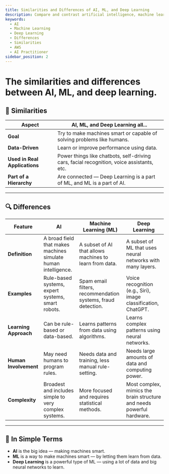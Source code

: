 ```yaml
---
title: Similarities and Differences of AI, ML, and Deep Learning
description: Compare and contrast artificial intelligence, machine learning, and deep learning for the AWS AI Practitioner exam. Understand their definitions, relationships, and real-world applications.
keywords:
  - AI
  - Machine Learning
  - Deep Learning
  - Differences
  - Similarities
  - AWS
  - AI Practitioner
sidebar_position: 2
---
```


# The similarities and differences between AI, ML, and deep learning. 

## 🔗 Similarities

| Aspect                        | AI, ML, and Deep Learning all...                                                          |
| ----------------------------- | ----------------------------------------------------------------------------------------- |
| **Goal**                      | Try to make machines smart or capable of solving problems like humans.                    |
| **Data-Driven**               | Learn or improve performance using data.                                                  |
| **Used in Real Applications** | Power things like chatbots, self-driving cars, facial recognition, voice assistants, etc. |
| **Part of a Hierarchy**       | Are connected — Deep Learning is a part of ML, and ML is a part of AI.                    |

---

## 🔍 Differences

| Feature               | AI                                                             | Machine Learning (ML)                                        | Deep Learning                                                         |
| --------------------- | -------------------------------------------------------------- | ------------------------------------------------------------ | --------------------------------------------------------------------- |
| **Definition**        | A broad field that makes machines simulate human intelligence. | A subset of AI that allows machines to learn from data.      | A subset of ML that uses neural networks with many layers.            |
| **Examples**          | Rule-based systems, expert systems, smart robots.              | Spam email filters, recommendation systems, fraud detection. | Voice recognition (e.g., Siri), image classification, ChatGPT.        |
| **Learning Approach** | Can be rule-based or data-based.                               | Learns patterns from data using algorithms.                  | Learns complex patterns using neural networks.                        |
| **Human Involvement** | May need humans to program rules.                              | Needs data and training, less manual rule-setting.           | Needs large amounts of data and computing power.                      |
| **Complexity**        | Broadest and includes simple to very complex systems.          | More focused and requires statistical methods.               | Most complex, mimics the brain structure and needs powerful hardware. |

---

## 🧠 In Simple Terms

- **AI** is the big idea — making machines smart.
- **ML** is a way to make machines smart — by letting them learn from data.
- **Deep Learning** is a powerful type of ML — using a lot of data and big neural networks to learn.